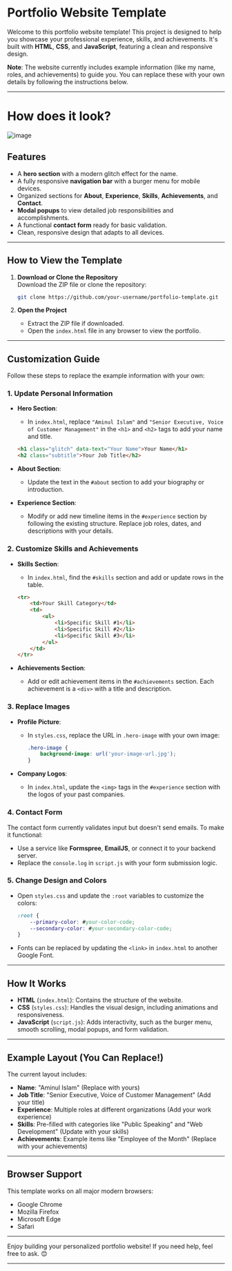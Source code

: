 # Portfolio Website Template

Welcome to this portfolio website template! This project is designed to help you showcase your professional experience, skills, and achievements. It's built with **HTML**, **CSS**, and **JavaScript**, featuring a clean and responsive design.

**Note**: The website currently includes example information (like my name, roles, and achievements) to guide you. You can replace these with your own details by following the instructions below.

---

# How does it look?
![image](https://github.com/user-attachments/assets/8628be06-3ade-4e59-8b90-58f99629dcbb)


## Features

- A **hero section** with a modern glitch effect for the name.
- A fully responsive **navigation bar** with a burger menu for mobile devices.
- Organized sections for **About**, **Experience**, **Skills**, **Achievements**, and **Contact**.
- **Modal popups** to view detailed job responsibilities and accomplishments.
- A functional **contact form** ready for basic validation.
- Clean, responsive design that adapts to all devices.

---

## How to View the Template

1. **Download or Clone the Repository**  
   Download the ZIP file or clone the repository:
   ```bash
   git clone https://github.com/your-username/portfolio-template.git
   ```

2. **Open the Project**  
   - Extract the ZIP file if downloaded.
   - Open the `index.html` file in any browser to view the portfolio.

---

## Customization Guide

Follow these steps to replace the example information with your own:

### 1. Update Personal Information
- **Hero Section**: 
  - In `index.html`, replace `"Aminul Islam"` and `"Senior Executive, Voice of Customer Management"` in the `<h1>` and `<h2>` tags to add your name and title.
  
  ```html
  <h1 class="glitch" data-text="Your Name">Your Name</h1>
  <h2 class="subtitle">Your Job Title</h2>
  ```

- **About Section**: 
  - Update the text in the `#about` section to add your biography or introduction.

- **Experience Section**: 
  - Modify or add new timeline items in the `#experience` section by following the existing structure. Replace job roles, dates, and descriptions with your details.

### 2. Customize Skills and Achievements
- **Skills Section**: 
  - In `index.html`, find the `#skills` section and add or update rows in the table.
  ```html
  <tr>
      <td>Your Skill Category</td>
      <td>
          <ul>
              <li>Specific Skill #1</li>
              <li>Specific Skill #2</li>
              <li>Specific Skill #3</li>
          </ul>
      </td>
  </tr>
  ```

- **Achievements Section**: 
  - Add or edit achievement items in the `#achievements` section. Each achievement is a `<div>` with a title and description.

### 3. Replace Images
- **Profile Picture**: 
  - In `styles.css`, replace the URL in `.hero-image` with your own image:
    ```css
    .hero-image {
        background-image: url('your-image-url.jpg');
    }
    ```

- **Company Logos**: 
  - In `index.html`, update the `<img>` tags in the `#experience` section with the logos of your past companies.

### 4. Contact Form
The contact form currently validates input but doesn't send emails. To make it functional:
- Use a service like **Formspree**, **EmailJS**, or connect it to your backend server.
- Replace the `console.log` in `script.js` with your form submission logic.

### 5. Change Design and Colors
- Open `styles.css` and update the `:root` variables to customize the colors:
  ```css
  :root {
      --primary-color: #your-color-code;
      --secondary-color: #your-secondary-color-code;
  }
  ```
- Fonts can be replaced by updating the `<link>` in `index.html` to another Google Font.

---

## How It Works

- **HTML** (`index.html`): Contains the structure of the website.
- **CSS** (`styles.css`): Handles the visual design, including animations and responsiveness.
- **JavaScript** (`script.js`): Adds interactivity, such as the burger menu, smooth scrolling, modal popups, and form validation.

---

## Example Layout (You Can Replace!)

The current layout includes:
- **Name**: "Aminul Islam" (Replace with yours)
- **Job Title**: "Senior Executive, Voice of Customer Management" (Add your title)
- **Experience**: Multiple roles at different organizations (Add your work experience)
- **Skills**: Pre-filled with categories like "Public Speaking" and "Web Development" (Update with your skills)
- **Achievements**: Example items like "Employee of the Month" (Replace with your achievements)

---

## Browser Support

This template works on all major modern browsers:
- Google Chrome
- Mozilla Firefox
- Microsoft Edge
- Safari

---

Enjoy building your personalized portfolio website! If you need help, feel free to ask. 😊

--- 



